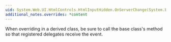 ```yaml
---
uid: System.Web.UI.HtmlControls.HtmlInputHidden.OnServerChange(System.EventArgs)
additional_notes.overrides: *content
---
```


<p>When overriding <xref href="System.Web.UI.HtmlControls.HtmlInputHidden.OnServerChange(System.EventArgs)"></xref> in a derived class, be sure to call the base class's <xref href="System.Web.UI.HtmlControls.HtmlInputHidden.OnServerChange(System.EventArgs)"></xref> method so that registered delegates receive the event.</p>


